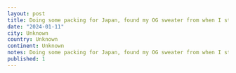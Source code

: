 ```yaml
---
layout: post
title: Doing some packing for Japan, found my OG sweater from when I started playing.
date: "2024-01-11"
city: Unknown
country: Unknown
continent: Unknown
notes: Doing some packing for Japan, found my OG sweater from when I started playing.
published: 1
---
```


